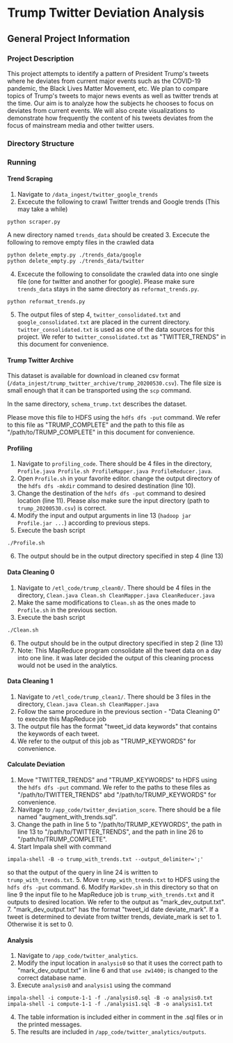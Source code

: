 # Trump Twitter Deviation Analysis

## General Project Information

### Project Description
This project attempts to identify a pattern of President Trump's tweets where he deviates from current major events such as the COVID-19 pandemic, the Black Lives Matter Movement, etc. We plan to compare topics of Trump's tweets to major news events as well as twitter trends at the time. Our aim is to analyze how the subjects he chooses to focus on deviates from current events. We will also create visualizations to demonstrate how frequently the content of his tweets deviates from the focus of mainstream media and other twitter users. 

### Directory Structure

### Running

#### Trend Scraping

1. Navigate to ```/data_ingest/twitter_google_trends```
2. Excecute the following to crawl Twitter trends and Google trends (This may take a while)
```
python scraper.py
```
A new directory named ```trends_data``` should be created
3. Excecute the following to remove empty files in the crawled data
```
python delete_empty.py ./trends_data/google
python delete_empty.py ./trends_data/twitter
```
4. Excecute the following to consolidate the crawled data into one single file 
(one for twitter and another for google).
Please make sure ```trends_data``` stays in the same directory as ```reformat_trends.py```.
```
python reformat_trends.py
```
5. The output files of step 4, ```twitter_consolidated.txt``` and ```google_consolidated.txt``` are placed in the current directory. ```twitter_consolidated.txt``` is used as one of the data sources for this project. 
We refer to ```twitter_consolidated.txt``` as "TWITTER_TRENDS" in this document for convenience.

#### Trump Twitter Archive

This dataset is available for download in cleaned csv format (```/data_injest/trump_twitter_archive/trump_20200530.csv```). The file size is small enough that it can be transported using the ```scp``` command. 

In the same directory, ```schema_trump.txt``` describes the dataset. 

Please move this file to HDFS using the ```hdfs dfs -put``` command. We refer to this file as "TRUMP_COMPLETE" and the path to this file as "/path/to/TRUMP_COMPLETE" in this document for convenience. 

#### Profiling

1. Navigate to ```profiling_code```. There should be 4 files in the directory, ```Profile.java Profile.sh ProfileMapper.java ProfileReducer.java```. 
2. Open ```Profile.sh``` in your favorite editor. change the output directory of the ```hdfs dfs -mkdir``` command to desired destination (line 10). 
3. Change the destination of the ```hdfs dfs -put``` command to desired location (line 11). Please also make sure the input directory (path to ```trump_20200530.csv```) is correct. 
4. Modify the input and output arguments in line 13 (```hadoop jar Profile.jar ...```) according to previous steps. 
5. Execute the bash script
```
./Profile.sh
```
6. The output should be in the output directory specified in step 4 (line 13)

#### Data Cleaning 0

1. Navigate to ```/etl_code/trump_clean0/```. There should be 4 files in the directory, ```Clean.java Clean.sh CleanMapper.java CleanReducer.java```
2. Make the same modifications to ```Clean.sh``` as the ones made to ```Profile.sh``` in the previous section. 
3. Execute the bash script
```
./Clean.sh
```
6. The output should be in the output directory specified in step 2 (line 13)
7. Note: This MapReduce program consolidate all the tweet data on a day into one line. it was later decided the output of this cleaning process would not be used in the analytics.

#### Data Cleaning 1

1. Navigate to ```/etl_code/trump_clean1/```. There should be 3 files in the directory, ```Clean.java Clean.sh CleanMapper.java```
2. Follow the same procedure in the previous section - "Data Cleaning 0" to execute this MapReduce job
3. The output file has the format "tweet_id  data  keywords" that contains the keywords of each tweet. 
4. We refer to the output of this job as "TRUMP_KEYWORDS" for convenience.

#### Calculate Deviation

1. Move "TWITTER_TRENDS" and "TRUMP_KEYWORDS" to HDFS using the ```hdfs dfs -put``` command. We refer to the paths to these files as "/path/to/TWITTER_TRENDS" abd "/path/to/TRUMP_KEYWORDS" for convenience.
2. Navitage to ```/app_code/twitter_deviation_score```. There should be a file named "augment_with_trends.sql".
3. Change the path in line 5 to "/path/to/TRUMP_KEYWORDS", the path in line 13 to "/path/to/TWITTER_TRENDS", and the path in line 26 to "/path/to/TRUMP_COMPLETE". 
4. Start Impala shell with command 
```
impala-shell -B -o trump_with_trends.txt --output_delimiter=';'
```
so that the output of the query in line 24 is written to ```trump_with_trends.txt```.
5. Move ```trump_with_trends.txt``` to HDFS using the ```hdfs dfs -put``` command. 
6. Modify ```MarkDev.sh``` in this directory so that on line 9 the input file to he MapReduce job is ```trump_with_trends.txt``` and it outputs to desired location. We refer to the output as "mark_dev_output.txt". 
7. "mark_dev_output.txt" has the format "tweet_id  date  deviate_mark". If a tweet is determined to deviate from twitter trends, deviate_mark is set to 1. Otherwise it is set to 0.

#### Analysis

1. Navigate to ```/app_code/twitter_analytics```.
2. Modify the input location in ```analysis0``` so that it uses the correct path to "mark_dev_output.txt" in line 6 and that ```use zw1400;``` is changed to the correct database name.
3. Execute ```analysis0``` and ```analysis1``` using the command
```
impala-shell -i compute-1-1 -f ./analysis0.sql -B -o analysis0.txt
impala-shell -i compute-1-1 -f ./analysis1.sql -B -o analysis1.txt
```
4. The table information is included either in comment in the .sql files or in the printed messages. 
5. The results are included in ```/app_code/twitter_analytics/outputs```.














